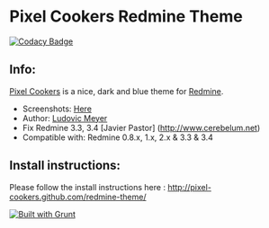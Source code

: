 # Pixel Cookers Redmine Theme

[![Codacy Badge](https://api.codacy.com/project/badge/Grade/aea32b0d0d344105990d5237b88126ac)](https://www.codacy.com/manual/vsc55/redmine-theme?utm_source=github.com&amp;utm_medium=referral&amp;utm_content=vsc55/redmine-theme&amp;utm_campaign=Badge_Grade)

## Info:
[Pixel Cookers](http://pixel-cookers.github.com/redmine-theme/) is a nice, dark and blue theme for [Redmine](http://www.redmine.org).

* Screenshots: [Here](http://pixel-cookers.github.com/redmine-theme/)
* Author: [Ludovic Meyer](http://www.ludovicmeyer.com)
* Fix Redmine 3.3, 3.4 [Javier Pastor] (http://www.cerebelum.net)
* Compatible with: Redmine 0.8.x, 1.x, 2.x & 3.3 & 3.4

## Install instructions:

Please follow the install instructions here : http://pixel-cookers.github.com/redmine-theme/

[![Built with Grunt](https://cdn.gruntjs.com/builtwith.png)](http://gruntjs.com/)
